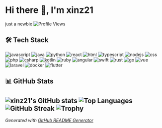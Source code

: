 # Hi there 👋, I'm xinz21
just a newbie
![Profile Views](https://komarev.com/ghpvc/?username=xinz21&color=blueviolet)
## 🛠️ Tech Stack
![javascript](https://img.shields.io/badge/-javascript-05122A?style=flat&logo=javascript) ![java](https://img.shields.io/badge/-java-05122A?style=flat&logo=java) ![python](https://img.shields.io/badge/-python-05122A?style=flat&logo=python) ![react](https://img.shields.io/badge/-react-05122A?style=flat&logo=react) ![html](https://img.shields.io/badge/-html-05122A?style=flat&logo=html) ![typescript](https://img.shields.io/badge/-typescript-05122A?style=flat&logo=typescript) ![nodejs](https://img.shields.io/badge/-nodejs-05122A?style=flat&logo=nodejs) ![css](https://img.shields.io/badge/-css-05122A?style=flat&logo=css) ![php](https://img.shields.io/badge/-php-05122A?style=flat&logo=php) ![csharp](https://img.shields.io/badge/-csharp-05122A?style=flat&logo=csharp) ![kotlin](https://img.shields.io/badge/-kotlin-05122A?style=flat&logo=kotlin) ![ruby](https://img.shields.io/badge/-ruby-05122A?style=flat&logo=ruby) ![angular](https://img.shields.io/badge/-angular-05122A?style=flat&logo=angular) ![swift](https://img.shields.io/badge/-swift-05122A?style=flat&logo=swift) ![rust](https://img.shields.io/badge/-rust-05122A?style=flat&logo=rust) ![go](https://img.shields.io/badge/-go-05122A?style=flat&logo=go) ![vue](https://img.shields.io/badge/-vue-05122A?style=flat&logo=vue) ![laravel](https://img.shields.io/badge/-laravel-05122A?style=flat&logo=laravel) ![docker](https://img.shields.io/badge/-docker-05122A?style=flat&logo=docker) ![flutter](https://img.shields.io/badge/-flutter-05122A?style=flat&logo=flutter) 
## 📊 GitHub Stats
![xinz21's GitHub stats](https://github-readme-stats.vercel.app/api?username=xinz21&show_icons=true&theme=nightowl)
![Top Languages](https://github-readme-stats.vercel.app/api/top-langs/?username=xinz21&layout=compact&theme=nightowl)
![GitHub Streak](https://github-readme-streak-stats.herokuapp.com/?user=xinz21&theme=nightowl)
![Trophy](https://github-profile-trophy.vercel.app/?username=xinz21&theme=nightowl&row=1)
---
*Generated with [GitHub README Generator](https://github.com)*
